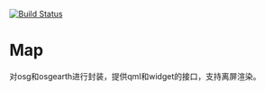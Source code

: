 [![Build Status](https://wshyshb.visualstudio.com/Map/_apis/build/status/Map-CI?branchName=master)](https://wshyshb.visualstudio.com/Map/_build/latest?definitionId=2&branchName=master)

# Map

对osg和osgearth进行封装，提供qml和widget的接口，支持离屏渲染。
